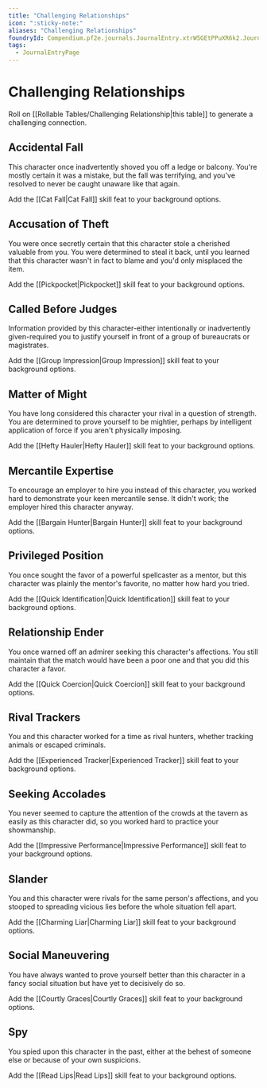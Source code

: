```yaml
---
title: "Challenging Relationships"
icon: ":sticky-note:"
aliases: "Challenging Relationships"
foundryId: Compendium.pf2e.journals.JournalEntry.xtrW5GEtPPuXR6k2.JournalEntryPage.oAfVg9t7GGTW7R1H
tags:
  - JournalEntryPage
---
```


# Challenging Relationships
Roll on [[Rollable Tables/Challenging Relationship|this table]] to generate a challenging connection.

## Accidental Fall

This character once inadvertently shoved you off a ledge or balcony. You're mostly certain it was a mistake, but the fall was terrifying, and you've resolved to never be caught unaware like that again.

Add the [[Cat Fall|Cat Fall]] skill feat to your background options.

## Accusation of Theft

You were once secretly certain that this character stole a cherished valuable from you. You were determined to steal it back, until you learned that this character wasn't in fact to blame and you'd only misplaced the item.

Add the [[Pickpocket|Pickpocket]] skill feat to your background options.

## Called Before Judges

Information provided by this character-either intentionally or inadvertently given-required you to justify yourself in front of a group of bureaucrats or magistrates.

Add the [[Group Impression|Group Impression]] skill feat to your background options.

## Matter of Might

You have long considered this character your rival in a question of strength. You are determined to prove yourself to be mightier, perhaps by intelligent application of force if you aren't physically imposing.

Add the [[Hefty Hauler|Hefty Hauler]] skill feat to your background options.

## Mercantile Expertise

To encourage an employer to hire you instead of this character, you worked hard to demonstrate your keen mercantile sense. It didn't work; the employer hired this character anyway.

Add the [[Bargain Hunter|Bargain Hunter]] skill feat to your background options.

## Privileged Position

You once sought the favor of a powerful spellcaster as a mentor, but this character was plainly the mentor's favorite, no matter how hard you tried.

Add the [[Quick Identification|Quick Identification]] skill feat to your background options.

## Relationship Ender

You once warned off an admirer seeking this character's affections. You still maintain that the match would have been a poor one and that you did this character a favor.

Add the [[Quick Coercion|Quick Coercion]] skill feat to your background options.

## Rival Trackers

You and this character worked for a time as rival hunters, whether tracking animals or escaped criminals.

Add the [[Experienced Tracker|Experienced Tracker]] skill feat to your background options.

## Seeking Accolades

You never seemed to capture the attention of the crowds at the tavern as easily as this character did, so you worked hard to practice your showmanship.

Add the [[Impressive Performance|Impressive Performance]] skill feat to your background options.

## Slander

You and this character were rivals for the same person's affections, and you stooped to spreading vicious lies before the whole situation fell apart.

Add the [[Charming Liar|Charming Liar]] skill feat to your background options.

## Social Maneuvering

You have always wanted to prove yourself better than this character in a fancy social situation but have yet to decisively do so.

Add the [[Courtly Graces|Courtly Graces]] skill feat to your background options.

## Spy

You spied upon this character in the past, either at the behest of someone else or because of your own suspicions.

Add the [[Read Lips|Read Lips]] skill feat to your background options.
